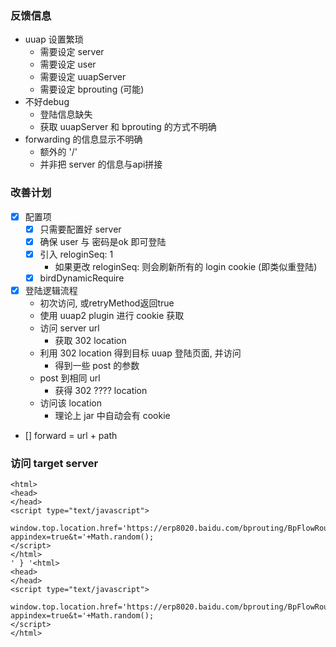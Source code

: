 ### 反馈信息

- uuap 设置繁琐
    - 需要设定 server
    - 需要设定 user
    - 需要设定 uuapServer
    - 需要设定 bprouting (可能)
- 不好debug
    - 登陆信息缺失
    - 获取 uuapServer 和 bprouting 的方式不明确
- forwarding 的信息显示不明确
    - 额外的 '/'
    - 并非把 server 的信息与api拼接

### 改善计划

- [x] 配置项
    - [x] 只需要配置好 server 
    - [x] 确保 user 与 密码是ok 即可登陆
    - [x] 引入 reloginSeq: 1 
        - 如果更改 reloginSeq: 则会刷新所有的 login cookie (即类似重登陆) 
    - [x] birdDynamicRequire
- [x] 登陆逻辑流程
    - 初次访问, 或retryMethod返回true
    - 使用 uuap2 plugin 进行 cookie 获取
    - 访问 server url
        - 获取 302 location
    - 利用 302 location 得到目标 uuap 登陆页面, 并访问
        - 得到一些 post 的参数
    - post 到相同 url
        - 获得 302 ???? location
    - 访问该 location
        - 理论上 jar 中自动会有 cookie
- [] forward = url + path

### 访问 target server

```
<html>
<head>
</head>
<script type="text/javascript">
	 window.top.location.href='https://erp8020.baidu.com/bprouting/BpFlowRouting?appindex=true&t='+Math.random(); 	
</script>
</html>
' } '<html>
<head>
</head>
<script type="text/javascript">
	 window.top.location.href='https://erp8020.baidu.com/bprouting/BpFlowRouting?appindex=true&t='+Math.random(); 	
</script>
</html>
```